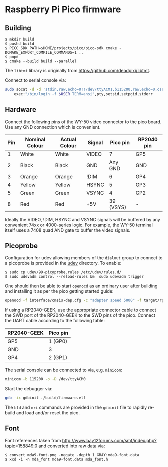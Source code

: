 # Raspberry Pi Pico firmware

## Building

```console
$ mkdir build
$ pushd build
$ PICO_SDK_PATH=$HOME/projects/pico/pico-sdk cmake -DCMAKE_EXPORT_COMPILE_COMMANDS=1 ..
$ popd
$ cmake --build build --parallel
```

The `libtmt` library is originally from https://github.com/deadpixi/libtmt.

Connect to serial console via:

```sh
sudo socat -d -d 'stdin,raw,echo=0!!/dev/ttyACM1,b115200,raw,echo=0,cs8' \
    exec:"/bin/login -f $USER TERM=ansi",pty,setsid,setpgid,stderr
```

## Hardware

Connect the following pins of the WY-50 video connector to the pico board. Use any GND connection
which is convenient.

| Pin | Nominal Colour | Actual Colour | Signal | Pico pin  | RP2040 pin |
| --- | -------------- | ------------- | ------ | --------- | ---------- |
| 1   | White          | White         | VIDEO  | 7         | GP5        |
| 2   | Black          | Black         | GND    | Any GND   | GND        |
| 3   | Orange         | Orange        | !DIM   | 6         | GP4        |
| 4   | Yellow         | Yellow        | HSYNC  | 5         | GP3        |
| 5   | Green          | Green         | VSYNC  | 4         | GP2        |
| 8   | Red            | Red           | +5V    | 39 (VSYS) | -          |

Ideally the VIDEO, !DIM, HSYNC and VSYNC signals will be buffered by any convenient 74xx or
4000-series logic. For example, the WY-50 terminal itself uses a 7408 quad AND gate to buffer the
video signals.

## Picoprobe

Configuration for udev allowing members of the `dialout` group to connect to a picoprobe is provided
in the [udev](./udev/) directory. To enable:

```console
$ sudo cp udev/99-picoprobe.rules /etc/udev/rules.d/
$ sudo udevadm control --reload-rules &&  sudo udevadm trigger
```

One should then be able to start `openocd` as an ordinary user after building and installing it as
per the pico getting started guide:

```sh
openocd -f interface/cmsis-dap.cfg -c "adapter speed 5000" -f target/rp2040.cfg -s tcl
```

If using a RP2040-GEEK, use the appropriate connector cable to connect the SWD port of the
RP2040-GEEK to the SWD pins of the pico. Connect the UART cable according to the following table:

| RP2040-GEEK | Pico pin |
| ----------- | -------- |
| GP5         | 1 (GP0)  |
| GND         | 3        |
| GP4         | 2 (GP1)  |

The serial console can be connected to via, e.g. `minicom`:

```sh
minicom -b 115200 -o -D /dev/ttyACM0
```

Start the debugger via:

```sh
gdb -ix gdbinit ./build/firmware.elf
```

The `bld` and `mri` commands are provided in the `gdbinit` file to rapidly re-build and load and/or
reset the pico.

## Font

Font references taken from http://www.bay12forums.com/smf/index.php?topic=158849.0 and converted
into raw data via:

```console
$ convert mda9-font.png -negate -depth 1 GRAY:mda9-font.data
$ xxd -i -n mda_font mda9-font.data mda_font.h
```
